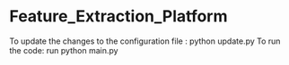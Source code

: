 # Feature_Extraction_Platform

To update the changes to the configuration file : python update.py
To run the code: run python main.py

